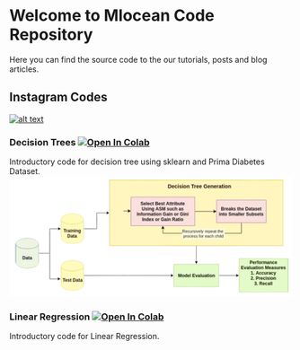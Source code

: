 # Welcome to Mlocean Code Repository
Here you can find the source code to the our tutorials, posts and blog articles.
## Instagram Codes

[![alt text][2.1]][2]



[1.1]: http://i.imgur.com/wWzX9uB.png (twitter icon without padding)
[2.1]: https://i.imgur.com/esRS6gL.png

[1]: http://www.twitter.com/ml_ocean
[2]: https://www.instagram.com/ml_ocean/


### Decision Trees [![Open In Colab](https://colab.research.google.com/assets/colab-badge.svg)](https://colab.research.google.com/github/mlocean/instagram-codes/blob/master/decisiontrees.ipynb)
Introductory code for decision tree using sklearn and Prima Diabetes Dataset.
![variational autoencoder](imgs/decisiontree.png)
### Linear Regression [![Open In Colab](https://colab.research.google.com/assets/colab-badge.svg)](https://colab.research.google.com/github/mlocean/instagram-codes/blob/master/linearregression.ipynb)
Introductory code for Linear Regression.




